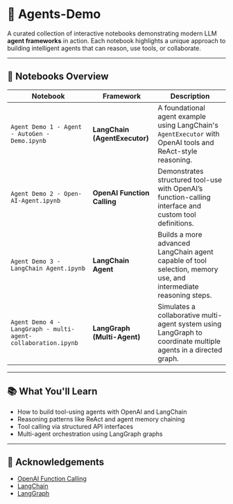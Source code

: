 # 🧠 Agents-Demo

A curated collection of interactive notebooks demonstrating modern LLM **agent frameworks** in action. Each notebook highlights a unique approach to building intelligent agents that can reason, use tools, or collaborate.

---

## 📁 Notebooks Overview

| Notebook | Framework | Description |
|----------|-----------|-------------|
| `Agent Demo 1 - Agent - AutoGen - Demo.ipynb` | **LangChain (AgentExecutor)** | A foundational agent example using LangChain's `AgentExecutor` with OpenAI tools and ReAct-style reasoning. |
| `Agent Demo 2 - Open-AI-Agent.ipynb` | **OpenAI Function Calling** | Demonstrates structured tool-use with OpenAI’s function-calling interface and custom tool definitions. |
| `Agent Demo 3 - LangChain Agent.ipynb` | **LangChain Agent** | Builds a more advanced LangChain agent capable of tool selection, memory use, and intermediate reasoning steps. |
| `Agent Demo 4 - LangGraph - multi-agent-collaboration.ipynb` | **LangGraph (Multi-Agent)** | Simulates a collaborative multi-agent system using LangGraph to coordinate multiple agents in a directed graph. |

---

## 📚 What You'll Learn

- How to build tool-using agents with OpenAI and LangChain
- Reasoning patterns like ReAct and agent memory chaining
- Tool calling via structured API interfaces
- Multi-agent orchestration using LangGraph graphs

---

## 🙌 Acknowledgements

- [OpenAI Function Calling](https://platform.openai.com/docs/guides/function-calling)
- [LangChain](https://github.com/langchain-ai/langchain)
- [LangGraph](https://github.com/langchain-ai/langgraph)

